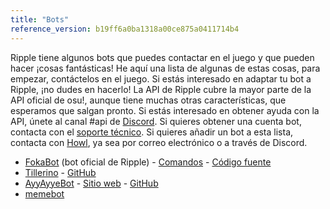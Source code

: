 ```yaml
---
title: "Bots"
reference_version: b19ff6a0ba1318a00ce875a0411714b4
---
```

Ripple tiene algunos bots que puedes contactar en el juego y que pueden hacer ¡cosas fantásticas! He aquí una lista de algunas de estas cosas, para empezar, contáctelos en el juego. Si estás interesado en adaptar tu bot a Ripple, ¡no dudes en hacerlo! La API de Ripple cubre la mayor parte de la API oficial de osu!, aunque tiene muchas otras características, que esperamos que salgan pronto. Si estás interesado en obtener ayuda con la API, únete al canal #api de [Discord](https://discord.gg/0rJcZruIsA6rXuIx). Si quieres obtener una cuenta bot, contacta con el [soporte técnico](mailto:support@ripple.moe). Si quieres añadir un bot a esta lista, contacta con [Howl](mailto:howl@ripple.moe), ya sea por correo electrónico o a través de Discord.

* [FokaBot](https://ripple.moe/?u=999) (bot oficial de Ripple) - [Comandos](https://ripple.moe/index.php?p=16&id=4) - [Código fuente](https://git.zxq.co/ripple/pep.py/src/master/constants/fokabotCommands.py)
* [Tillerino](https://ripple.moe/?u=8887) - [GitHub](https://github.com/Tillerino/Tillerinobot)
* [AyyAyyeBot](https://ripple.moe/?u=9973) - [Sitio web](https://bot.aiaegames.xyz/) - [GitHub](https://github.com/AiAe/aiae)
* [memebot](https://ripple.moe/?u=12739)